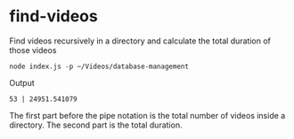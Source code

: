 # find-videos

Find videos recursively in a directory and calculate the total duration of those videos

```shell
node index.js -p ~/Videos/database-management
```

Output

```
53 | 24951.541079
```

The first part before the pipe notation is the total number of videos inside a directory.
The second part is the total duration.

